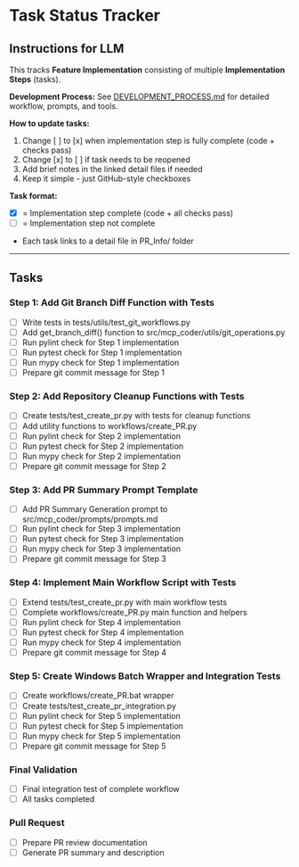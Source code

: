 # Task Status Tracker

## Instructions for LLM

This tracks **Feature Implementation** consisting of multiple **Implementation Steps** (tasks).

**Development Process:** See [DEVELOPMENT_PROCESS.md](./DEVELOPMENT_PROCESS.md) for detailed workflow, prompts, and tools.

**How to update tasks:**
1. Change [ ] to [x] when implementation step is fully complete (code + checks pass)
2. Change [x] to [ ] if task needs to be reopened
3. Add brief notes in the linked detail files if needed
4. Keep it simple - just GitHub-style checkboxes

**Task format:**
- [x] = Implementation step complete (code + all checks pass)
- [ ] = Implementation step not complete
- Each task links to a detail file in PR_Info/ folder

---

## Tasks

### Step 1: Add Git Branch Diff Function with Tests
- [ ] Write tests in tests/utils/test_git_workflows.py
- [ ] Add get_branch_diff() function to src/mcp_coder/utils/git_operations.py
- [ ] Run pylint check for Step 1 implementation
- [ ] Run pytest check for Step 1 implementation  
- [ ] Run mypy check for Step 1 implementation
- [ ] Prepare git commit message for Step 1

### Step 2: Add Repository Cleanup Functions with Tests
- [ ] Create tests/test_create_pr.py with tests for cleanup functions
- [ ] Add utility functions to workflows/create_PR.py
- [ ] Run pylint check for Step 2 implementation
- [ ] Run pytest check for Step 2 implementation
- [ ] Run mypy check for Step 2 implementation
- [ ] Prepare git commit message for Step 2

### Step 3: Add PR Summary Prompt Template
- [ ] Add PR Summary Generation prompt to src/mcp_coder/prompts/prompts.md
- [ ] Run pylint check for Step 3 implementation
- [ ] Run pytest check for Step 3 implementation
- [ ] Run mypy check for Step 3 implementation
- [ ] Prepare git commit message for Step 3

### Step 4: Implement Main Workflow Script with Tests
- [ ] Extend tests/test_create_pr.py with main workflow tests
- [ ] Complete workflows/create_PR.py main function and helpers
- [ ] Run pylint check for Step 4 implementation
- [ ] Run pytest check for Step 4 implementation
- [ ] Run mypy check for Step 4 implementation
- [ ] Prepare git commit message for Step 4

### Step 5: Create Windows Batch Wrapper and Integration Tests
- [ ] Create workflows/create_PR.bat wrapper
- [ ] Create tests/test_create_pr_integration.py
- [ ] Run pylint check for Step 5 implementation
- [ ] Run pytest check for Step 5 implementation
- [ ] Run mypy check for Step 5 implementation
- [ ] Prepare git commit message for Step 5

### Final Validation
- [ ] Final integration test of complete workflow
- [ ] All tasks completed

### Pull Request
- [ ] Prepare PR review documentation
- [ ] Generate PR summary and description
